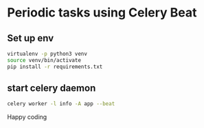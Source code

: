 # Periodic tasks using Celery Beat

## Set up env
```sh
virtualenv -p python3 venv
source venv/bin/activate
pip install -r requirements.txt

```
## start celery daemon 

```sh
celery worker -l info -A app --beat
```

Happy coding
